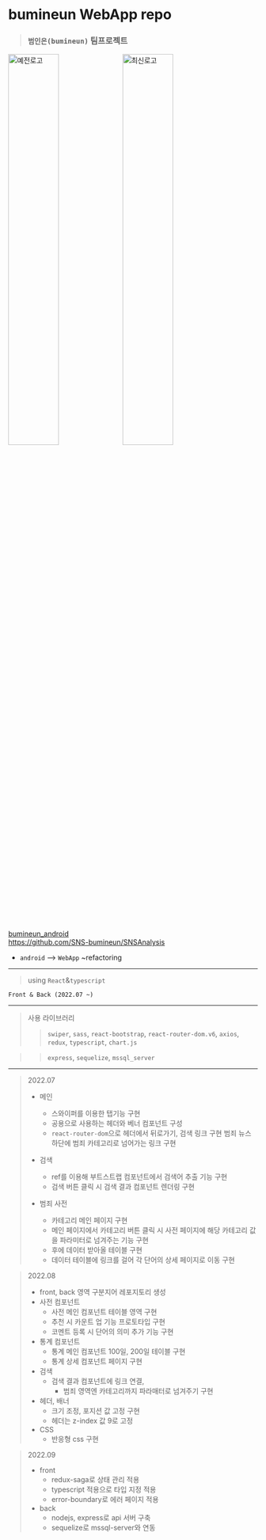 # bumineun WebApp repo

> ### `범인은(bumineun)` 팀프로젝트

<img src="https://user-images.githubusercontent.com/72871841/178038944-919e2a64-2b47-4372-aa32-0d102387fece.png" width="45%" alt="예전로고">

<img src="https://user-images.githubusercontent.com/72871841/178038955-db04c720-7041-429d-9967-259f26f7d91d.png" width="45%" alt="최신로고">

[bumineun_android](https://github.com/SNS-bumineun/SNSAnalysis)  
<https://github.com/SNS-bumineun/SNSAnalysis>

- `android` --> `WebApp`
  ~refactoring

---

> using `React`&`typescript`

    Front & Back (2022.07 ~)

---

> 사용 라이브러리
>
> > `swiper`, `sass`, `react-bootstrap`, `react-router-dom.v6`, `axios`, `redux`, `typescript`, `chart.js`

> > `express`, `sequelize`, `mssql_server`

---

> 2022.07
>
> - 메인
>   - 스와이퍼를 이용한 탭기능 구현
>   - 공용으로 사용하는 헤더와 베너 컴포넌트 구성
>   - `react-router-dom`으로 헤더에서 뒤로가기, 검색 링크 구현
>     범죄 뉴스 하단에 범죄 카테고리로 넘어가는 링크 구현
> - 검색
>   - ref를 이용해 부트스트랩 컴포넌트에서 검색어 추출 기능 구현
>   - 검색 버튼 클릭 시 검색 결과 컴포넌트 렌더링 구현
> - 범죄 사전
>
>   - 카테고리 메인 페이지 구현
>   - 메인 페이지에서 카테고리 버튼 클릭 시 사전 페이지에
>     해당 카테고리 값을 파라미터로 넘겨주는 기능 구현
>   - 후에 데이터 받아올 테이블 구현
>   - 데이터 테이블에 링크를 걸어 각 단어의 상세 페이지로 이동 구현

> 2022.08
>
> - front, back 영역 구분지어 레포지토리 생성
> - 사전 컴포넌트
>   - 사전 메인 컴포넌트 테이블 영역 구현
>   - 추천 시 카운트 업 기능 프로토타입 구현
>   - 코멘트 등록 시 단어의 의미 추가 기능 구현
> - 통계 컴포넌트
>   - 통계 메인 컴포넌트 100일, 200일 테이블 구현
>   - 통계 상세 컴포넌트 페이지 구현
> - 검색
>   - 검색 결과 컴포넌트에 링크 연결,
>     - 범죄 영역엔 카테고리까지 파라매터로 넘겨주기 구현
> - 헤더, 배너
>   - 크기 조정, 포지션 값 고정 구현
>   - 헤더는 z-index 값 9로 고정
> - CSS
>   - 반응형 css 구현

> 2022.09
>
> - front
>   - redux-saga로 상태 관리 적용
>   - typescript 적용으로 타입 지정 적용
>   - error-boundary로 에러 페이지 적용
> - back
>   - nodejs, express로 api 서버 구축
>   - sequelize로 mssql-server와 연동

